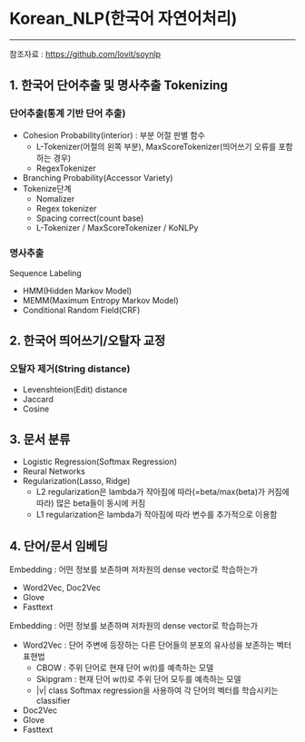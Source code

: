 # Korean_NLP(한국어 자연어처리)
---
참조자료 : https://github.com/lovit/soynlp

## 1. 한국어 단어추출 및 명사추출 Tokenizing
### 단어추출(통계 기반 단어 추출)
- Cohesion Probability(interior) : 부분 어절 판별 함수
    - L-Tokenizer(어절의 왼쪽 부분), MaxScoreTokenizer(띄어쓰기 오류를 포함하는 경우)
    - RegexTokenizer
- Branching Probability(Accessor Variety)
- Tokenize단계
    - Nomalizer
    - Regex tokenizer
    - Spacing correct(count base)
    - L-Tokenizer / MaxScoreTokenizer / KoNLPy

### 명사추출
Sequence Labeling
- HMM(Hidden Markov Model)
- MEMM(Maximum Entropy Markov Model)
- Conditional Random Field(CRF) 


## 2. 한국어 띄어쓰기/오탈자 교정
### 오탈자 제거(String distance)
- Levenshteion(Edit) distance
- Jaccard
- Cosine

## 3. 문서 분류
- Logistic Regression(Softmax Regression)
- Reural Networks
- Regularization(Lasso, Ridge)
    - L2 regularization은 lambda가 작아짐에 따라(=beta/max(beta)가 커짐에 따라) 많은 beta들이 동시에 커짐
    - L1 regularization은 lambda가 작아짐에 따라 변수를 추가적으로 이용함


## 4. 단어/문서 임베딩
Embedding : 어떤 정보를 보존하며 저차원의 dense vector로 학습하는가
 - Word2Vec, Doc2Vec
 - Glove
 - Fasttext


Embedding : 어떤 정보를 보존하며 저차원의 dense vector로 학습하는가
 - Word2Vec : 단어 주변에 등장하는 다른 단어들의 분포의 유사성을 보존하는 벡터 표현법
    - CBOW : 주위 단어로 현재 단어 w(t)를 예측하는 모델
    - Skipgram : 현재 단어 w(t)로 주위 단어 모두를 예측하는 모델
    - |v| class Softmax regression을 사용하여 각 단어의 벡터를 학습시키는 classifier
 - Doc2Vec
 - Glove
 - Fasttext

